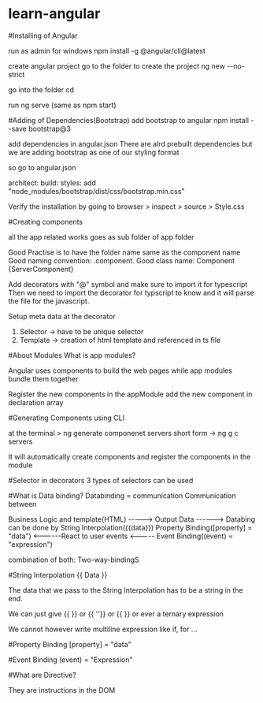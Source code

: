 # learn-angular

#Installing of Angular

run as admin for windows
npm install -g @angular/cli@latest

create angular project
go to the folder to create the project
ng new <project-name> --no-strict

go into the folder
cd <project-name>

run ng serve (same as npm start)
 
  
#Adding of Dependencies(Bootstrap)
 add bootstrap to angular
npm install --save bootstrap@3

add dependencies in angular.json
There are alrd prebuilt dependencies but we are adding bootstrap as one of our styling format

so go to angular.json

architect: build: styles: add "node_modules/bootstrap/dist/css/bootstrap.min.css"

Verify the installation by going to browser > inspect > source > Style.css

#Creating components

all the app related works goes as sub folder of app folder

Good Practise is to have the folder name same as the component name
Good naming convention: <component name>.component.<file extension>
Good class name: <componentname>Component {ServerComponent}

Add decorators with "@" symbol and make sure to import it for typescript
Then we need to import the decorator for typscript to know and it will parse the file for the javascript.

Setup meta data at the decorator
1) Selector -> have to be unique selector
2) Template -> creation of html template and referenced in ts file

#About Modules
What is app modules?

Angular uses components to build the web pages
while app modules bundle them together

Register the new components in the appModule
add the new component in declaration array


#Generating Components using CLI

at the terminal > ng generate componenet servers
short form -> ng g c servers

It will automatically create components and register the components in the module
  
#Selector in decorators
3 types of selectors can be used

#What is Data binding?
Databinding = communication
Communication between

Business Logic and template(HTML)
-----> Output Data ------>
Databing can be done by
String Interpolation({{data}})
Property Binding([property] = "data")
<------React to user events <-----
Event Binding((event) = "expression")

combination of both: Two-way-bindingS


#String Interpolation {{ Data }}

The data that we pass to the String Interpolation has to be a string in the end.

We can just give {{ <expression which points to properties> }} or {{ '<string>'}} or {{ <function that returns string>}} or ever a ternary expression

We cannot however write multiline expression like if, for ...

#Property Binding [property] = "data"

#Event Binding (event) = "Expression"

#What are Directive?

They are instructions in the DOM

